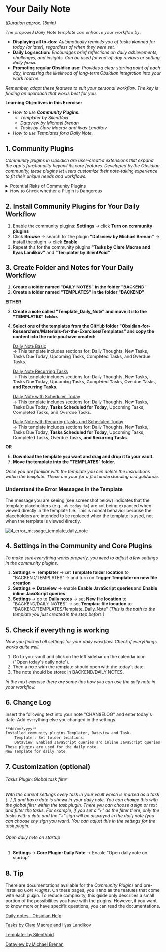 # Your Daily Note
*(Duration approx. 15min)*

*The proposed Daily Note template can enhance your workflow by:*

- **Displaying all to-dos:** *Automatically reminds you of tasks planned for today (or later), regardless of when they were set.*
- **Daily Log section:** *Encourages brief reflections on daily achievements, challenges, and insights. Can be used for end-of-day reviews or setting daily focus.*
- **Promoting regular Obsidian use:** *Provides a clear starting point of each day, increasing the likelihood of long-term Obsidian integration into your work routine.*

*Remember, adapt these features to suit your personal workflow. The key is finding an approach that works best for you.*

**Learning Objectives in this Exercise:**
- *How to use **Community Plugins**.*
	- *Templater by SilentVoid*
	- *Dataview by Michael Brenan*
	- *Tasks by Clare Macrae and Ilyas Landikov*
- *How to use Templates for a Daily Note.*

## 1. Community Plugins

*Community plugins in Obsidian are user-created extensions that expand the app's functionality beyond its core features. Developed by the Obsidian community, these plugins let users customize their note-taking experience to fit their unique needs and workflows.*

<details>
<summary>Potential Risks of Community Plugins</summary>
<br>
While community plugins offer great flexibility and power, they can also pose potential risks:

1. **Security concerns**: As these plugins are not officially vetted by Obsidian, they may contain malicious code.
2. **Stability issues**: Community plugins may introduce bugs or conflicts that could impact Obsidian's performance.
3. **Maintenance uncertainty**: There's no guarantee that a plugin will be supported long-term, potentially leading to compatibility issues down the line.
<br>
</details>

<details>
<summary>How to Check whether a Plugin is Dangerous</summary>
<br>
To assess the safety and reliability of a community plugin, consider the following steps:

1. **Check Plugin Reviews**: Look for user feedback in the community (e.g. on Discord) or on the Obsidian forum. Reviews can highlight issues or security concerns.
2. **Inspect the Source Code**: Open the plugin’s source code (available on GitHub) and check for any suspicious or untrusted code.
3. **Check for Regular Updates**: Ensure the plugin is actively maintained. A lack of updates could indicate potential security risks.
4. **Plugin Permissions**: Be cautious if a plugin asks for excessive permissions that seem unnecessary for its function.
5. **Trusted Developers**: Use plugins from well-known, trusted developers or those with a strong community presence.

Remember, Obsidian keeps community plugins disabled by default ("restricted mode"). You must manually enable them, which serves as a built-in safety measure.
<br>
</details>

## 2. Install Community Plugins for Your Daily Workflow

1. Enable the community plugins: **Settings** → click **Turn on community plugins**
2. Click **Browse** → search for the plugin **"Dataview by Michael Brenan"** → install the plugin → click **Enable**
3. Repeat this for the community plugins **"Tasks by Clare Macrae and Ilyas Landikov"** and **"Templater by SilentVoid"**

## 3. Create Folder and Notes for Your Daily Workflow

1. **Create a folder named "DAILY NOTES" in the folder "BACKEND"**
2. **Create a folder named "TEMPLATES" in the folder "BACKEND"**

**EITHER**

3. **Create a note called "Template_Daily_Note" and move it into the "TEMPLATES" folder.**
4. **Select one of the templates from the GitHub folder "Obsidian-for-Researchers/Materials-for-the-Exercises/Templates" and copy the content into the note you have created:**

   [Daily Note Basic](https://github.com/nfuchs-DSC/Obsidian-for-Researchers/blob/7495e7b4582fdaf896b12761988c5e9b1421e2de/Materials-for-the-Exercises/Templates/Template_Daily_Note_basic.md)<br>
	→ This template includes sections for: Daily Thoughts, New Tasks, Tasks Due Today, Upcoming Tasks, Completed Tasks, and Overdue Tasks.

   [Daily Note Recurring Tasks](https://github.com/nfuchs-DSC/Obsidian-for-Researchers/blob/7495e7b4582fdaf896b12761988c5e9b1421e2de/Materials-for-the-Exercises/Templates/Template_Daily_Note_with_Recurring_Tasks.md)<br>
	→ This template includes sections for: Daily Thoughts, New Tasks, Tasks Due Today, Upcoming Tasks, Completed Tasks, Overdue Tasks, **and Recurring Tasks**.
   
   [Daily Note with Scheduled Today](https://github.com/nfuchs-DSC/Obsidian-for-Researchers/blob/7495e7b4582fdaf896b12761988c5e9b1421e2de/Materials-for-the-Exercises/Templates/Template_Daily_Note_with_Scheduled_Today.md)<br>
   	→ This template includes sections for: Daily Thoughts, New Tasks, Tasks Due Today, **Tasks Scheduled for Today**, Upcoming Tasks, Completed Tasks, and Overdue Tasks.
   
   [Daily Note with Recurring Tasks und Scheduled Today](https://github.com/nfuchs-DSC/Obsidian-for-Researchers/blob/7495e7b4582fdaf896b12761988c5e9b1421e2de/Materials-for-the-Exercises/Templates/Daily_Note_with_Recurring_Scheduled_Tasks.md)<br>
   	→ This template includes sections for: Daily Thoughts, New Tasks, Tasks Due Today, **Tasks Scheduled for Today**, Upcoming Tasks, Completed Tasks, Overdue Tasks, **and Recurring Tasks**.
   
   
**OR**

6. **Download the template you want and drag and drop it to your vault.**
7. **Move the template into the "TEMPLATES" folder.**

*Once you are familiar with the template you can delete the instructions within the template. These are your for a first understanding and guidance.*

### Understand the Error Messages in the Template
The message you are seeing (see screenshot below) indicates that the template placeholders (e.g., `<% today %>`) are not being expanded when viewed directly in the template file. This is normal behavior because the placeholders are intended to be replaced when the template is used, not when the template is viewed directly.

![4_error_message_template_daily_note](https://github.com/user-attachments/assets/fd47a260-1310-4a38-894b-db0ce37d464f)


## 4. Settings in the Community and Core Plugins

*To make sure everything works properly, you need to adjust a few settings in the community plugins.*

1. **Settings** → **Templater** → set **Template folder location** to "BACKEND/TEMPLATES" → and turn on **Trigger Templater on new file creation**
2. **Settings** → **Dataview** → enable **Enable JavaScript queries** and **Enable inline JavaScript queries**
3. **Settings** → go to **Daily notes** → set **New file location** to "BACKEND/DAILY NOTES" → set **Template file location** to "BACKEND/TEMPLATES/Template_Daily_Note" (*This is the path to the template you just created in the step before.)*

## 5. Check if everything is working
*Now you finished all settings for your daily workflow. Check if everythings works quite well.* 
1. Go to your vault and click on the left sidebar on the calendar icon ("Open today's daily note").
2. Then a note with the template should open with the today's date.
3. The note should be stored in BACKEND/DAILY NOTES.

*In the next exercise there are some tips how you can use the daily note in your workflow.*

## 6. Change Log
Insert the following text into your note "CHANGELOG" and enter today's date. Add everything else you changed in the settings.
```markdown
**dd/mm/yyyy**
Installed community plugins Templater, Dataview and Task.
	Templater: Set folder locations.
	Dataview: Enabled JavaScript queries and inline JavaScript queries.
These plugins are used for the daily note.
New Template for daily note.
```

## 7. Customization (optional)
###### Tasks Plugin: Global task filter
*With the current settings every task in your vault which is marked as a task (- [ ]) and has a date is shown in your daily note. You can change this with the global filter within the task plugin. There you can choose a sign or text and filter the tasks. For example, if you set a "+" as the filter there, only the tasks with a date and the "+" sign  will be displayed in the daily note (you can choose any sign you want). You can adjust this in the settings for the task plugin.*
###### Open daily note on startup
1. **Settings** → **Core Plugin: Daily Note** → Enable "Open daily note on startup"

## 8. Tip
There are documentations available for the *Community Plugins* and pre-installed *Core Plugins*. On these pages, you'll find all the features that come with each plugin. To reduce complexity, this guide only describes a small portion of the possibilities you have with the plugins. However, if you want to know more or have specific questions, you can read the documentations.

[Daily notes - Obsidian Help](https://help.obsidian.md/plugins/daily-notes)

[Tasks by Clare Macrae and Ilyas Landikov](https://publish.obsidian.md/tasks/Introduction)

[Templater by SilentVoid](https://silentvoid13.github.io/Templater/introduction.html)

[Dataview by Michael Brenan](https://blacksmithgu.github.io/obsidian-dataview/)
